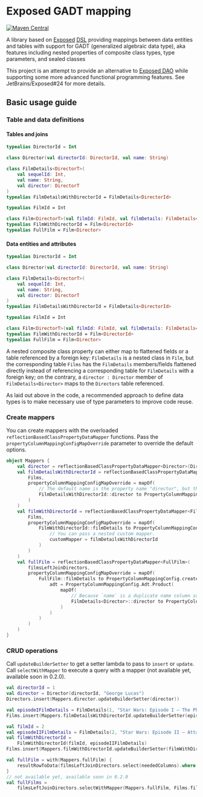# Exposed GADT mapping

[![Maven Central](https://img.shields.io/maven-central/v/com.huanshankeji/exposed-adt-mapping)](https://search.maven.org/artifact/com.huanshankeji/exposed-adt-mapping)

A library based on [Exposed](https://github.com/JetBrains/Exposed) [DSL](https://github.com/JetBrains/Exposed/wiki/DSL) providing mappings between data entities and tables with support for GADT (generalized algebraic data type), aka features including nested properties of composite class types, type parameters, and sealed classes

This project is an attempt to provide an alternative to [Exposed DAO](https://github.com/JetBrains/Exposed/wiki/DAO) while supporting some more advanced functional programming features. See JetBrains/Exposed#24 for more details.

## Basic usage guide

### Table and data definitions

#### Tables and joins

```kotlin
typealias DirectorId = Int

class Director(val directorId: DirectorId, val name: String)

class FilmDetails<DirectorT>(
    val sequelId: Int,
    val name: String,
    val director: DirectorT
)
typealias FilmDetailsWithDirectorId = FilmDetails<DirectorId>

typealias FilmId = Int

class Film<DirectorT>(val filmId: FilmId, val filmDetails: FilmDetails<DirectorT>)
typealias FilmWithDirectorId = Film<DirectorId>
typealias FullFilm = Film<Director>
```

#### Data entities and attributes

```kotlin
typealias DirectorId = Int

class Director(val directorId: DirectorId, val name: String)

class FilmDetails<DirectorT>(
    val sequelId: Int,
    val name: String,
    val director: DirectorT
)
typealias FilmDetailsWithDirectorId = FilmDetails<DirectorId>

typealias FilmId = Int

class Film<DirectorT>(val filmId: FilmId, val filmDetails: FilmDetails<DirectorT>)
typealias FilmWithDirectorId = Film<DirectorId>
typealias FullFilm = Film<Director>
```

A nested composite class property can either map to flattened fields or a table referenced by a foreign key: `FilmDetails` is a nested class in `Film`, but the corresponding table `Films` has the `FilmDetails` members/fields flattened directly instead of referencing a corresponding table for `FilmDetails` with a foreign key; on the contrary, a `director : Director` member of `FilmDetails<Director>` maps to the `Directors` table referenced.

As laid out above in the code, a recommended approach to define data types is to make necessary use of type parameters to improve code reuse.

### Create mappers

You can create mappers with the overloaded `reflectionBasedClassPropertyDataMapper` functions. Pass the `propertyColumnMappingConfigMapOverride` parameter to override the default options.

```kotlin
object Mappers {
    val director = reflectionBasedClassPropertyDataMapper<Director>(Directors)
    val filmDetailsWithDirectorId = reflectionBasedClassPropertyDataMapper<FilmDetailsWithDirectorId>(
        Films,
        propertyColumnMappingConfigMapOverride = mapOf(
            // The default name is the property name "director", but there is no column property with such a name, therefore we need to pass a custom name.
            FilmDetailsWithDirectorId::director to PropertyColumnMappingConfig.create<DirectorId>(columnPropertyName = Films::directorId.name)
        )
    )
    val filmWithDirectorId = reflectionBasedClassPropertyDataMapper<FilmWithDirectorId>(
        Films,
        propertyColumnMappingConfigMapOverride = mapOf(
            FilmWithDirectorId::filmDetails to PropertyColumnMappingConfig.create<FilmDetailsWithDirectorId>(
                // You can pass a nested custom mapper.
                customMapper = filmDetailsWithDirectorId
            )
        )
    )
    val fullFilm = reflectionBasedClassPropertyDataMapper<FullFilm>(
        filmsLeftJoinDirectors,
        propertyColumnMappingConfigMapOverride = mapOf(
            FullFilm::filmDetails to PropertyColumnMappingConfig.create(
                adt = PropertyColumnMappingConfig.Adt.Product(
                    mapOf(
                        // Because `name` is a duplicate name column so a custom mapper has to be passed here, otherwise the `CHOOSE_FIRST` option maps the data property `Director::name` to the wrong column `Films::name`.
                        FilmDetails<Director>::director to PropertyColumnMappingConfig.create<Director>(customMapper = director)
                    )
                )
            )
        )
    )
}
```

### CRUD operations

Call `updateBuilderSetter` to get a setter lambda to pass to `insert` or `update`. Call `selectWithMapper` to execute a query with a mapper (not available yet, available soon in 0.2.0).

```kotlin
val directorId = 1
val director = Director(directorId, "George Lucas")
Directors.insert(Mappers.director.updateBuilderSetter(director))

val episodeIFilmDetails = FilmDetails(1, "Star Wars: Episode I – The Phantom Menace", directorId)
Films.insert(Mappers.filmDetailsWithDirectorId.updateBuilderSetter(episodeIFilmDetails)) // insert without the ID since it's `AUTO_INCREMENT`

val filmId = 2
val episodeIIFilmDetails = FilmDetails(2, "Star Wars: Episode II – Attack of the Clones", directorId)
val filmWithDirectorId =
    FilmWithDirectorId(filmId, episodeIIFilmDetails)
Films.insert(Mappers.filmWithDirectorId.updateBuilderSetter(filmWithDirectorId)) // insert with the ID

val fullFilm = with(Mappers.fullFilm) {
    resultRowToData(filmsLeftJoinDirectors.select(neededColumns).where(Films.filmId eq filmId).single())
}
// not available yet, available soon in 0.2.0
val fullFilms =
    filmsLeftJoinDirectors.selectWithMapper(Mappers.fullFilm, Films.filmId inList listOf(1, 2)).toList()
```

